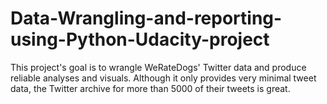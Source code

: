 # Data-Wrangling-and-reporting-using-Python-Udacity-project
This project's goal is to wrangle WeRateDogs' Twitter data and produce reliable analyses and visuals. Although it only provides very minimal tweet data, the Twitter archive for more than 5000 of their tweets is great.
